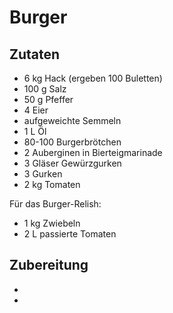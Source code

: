 # Burger

## Zutaten
* 6 kg Hack (ergeben 100 Buletten)
* 100 g Salz
* 50 g Pfeffer
* 4 Eier
* aufgeweichte Semmeln
* 1 L Öl
* 80-100 Burgerbrötchen
* 2 Auberginen in Bierteigmarinade
* 3 Gläser Gewürzgurken
* 3 Gurken
* 2 kg Tomaten

Für das Burger-Relish:
* 1 kg Zwiebeln
* 2 L passierte Tomaten

## Zubereitung

*
*
